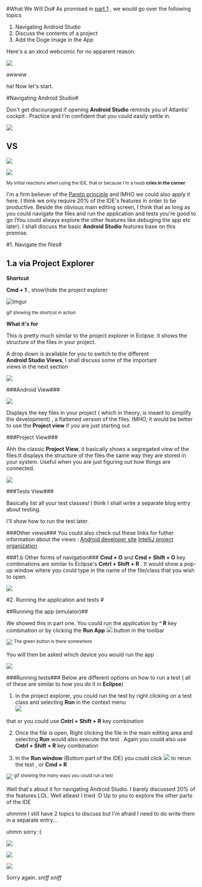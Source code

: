 #What We Will Do#
 As promised in [part 1](http://bertanasco.com/post/121348406470/week-1-mandatory-hello-world-part-1) , we would go over the following topics
 
  1.  Navigating Android Studio
  2.  Discuss the contents of a project
  3.  Add the Doge image in the App

Here's a an xkcd webcomic for no apparent reason.

![](http://imgs.xkcd.com/comics/everything.png)

awwww 

ha! Now let's start.

 
#Navigating Android Studio#

Don't get discouraged if opening **Android Studio** reminds you of  Atlantis' cockpit . Practice and I'm confident that you could easily settle in.

![](http://i.imgur.com/DZI49vP.png)

## VS ##
![](http://i.imgur.com/oPpftHr.png)

![](http://i.imgur.com/a7HbQWg.gif)

<sup>My initial reactions when using the IDE. that or because I'm a noob **cries in the corner** <sup>

I'm a firm believer of the [Pareto principle](https://en.wikipedia.org/wiki/Pareto_principle) and IMHO we could also apply it here. I think we only require 20% of the IDE's features in order to be productive. Beside the obvious main editing screen, I think that as long as you could navigate the files and run the application and tests you're good to go (You could always explore the other features like debuging the app etc later). I shall discuss the basic **Android Studio** features base on this premise.

#1. Navigate the files#
  
## 1.a via Project Explorer ##
  **Shortcut** 
 
  **Cmd + 1** , show\hide the project explorer
  
  ![Imgur](http://i.imgur.com/BTueYn1.gif)
  
  <sup>gif showing the shortcut in action<sup>
  
  **What it's for** 
  
  This is pretty much similar to the project explorer in Eclipse. it shows the structure of the files in your project.
   
  A drop down is available for you to switch to the different   
  **Android Studio Views**, I shall discuss some of the important   
  views in the next section
  
  ![](http://i.imgur.com/bYUiNMb.gif)
  
###Android View###
    
  ![](http://i.imgur.com/svIsCcB.png) 
    
Displays the key files in your project ( which in theory, is meant to simplify the development) , a flattened version of the files. IMHO, it would be better to use the **Project view** if you are  just starting out
    
###Project View###
    
Ahh the classic **Project View**, it basically shows a segregated  view of the files.It displays the structure of the files the same way they are stored in your system. Useful when you are just figuring out how things are connected.

![](http://i.imgur.com/qHTdgCV.png)

###Tests View###

Basically list all your test classes! I think I shall write a separate blog entry about testing.

I'll show how to run the test later.

###Other views###
You could also check out these links for futher information about the views : 
 [Android developer site](http://developer.android.com/tools/studio/index.html)
 [ IntelliJ project organization](http://confluence.jetbrains.com/display/IntelliJIDEA/Project+Organization)
  
###1.b Other forms of navigation###
 **Cmd + O**  and **Cmd + Shift + O**  key combinations are similar to Eclipse's **Cntrl + Shift + R** . It would show a pop-up window where you could type in the name of the file/class that you wish to open.
 
 ![](http://i.imgur.com/5kISI8K.gif)
 
 
#2. Running the application and tests #

##Running the app (emulator)##

We showed this in part one. You could run the application by **^ R** key combination or by clicking the **Run App** ![](http://i.imgur.com/pNfRUoR.png) button in the toolbar 

![](http://i.imgur.com/nu6a05V.png)
<sup>The green button is there somewhere <sup>

You will then be asked which device you would run the app

![](http://i.imgur.com/yDK5knr.png)


###Running tests###
Below are different options on how to run a test ( all of these are similar to how you do it in **Eclipse**) 

1. In the project explorer, you  could run the test by right clicking    on a test class and selecting **Run** in the context menu  
   ![](http://i.imgur.com/ENXhY46.png) 
  
  that or you could use  **Cntrl + Shift + R** key combination

2. Once the file is open, Right clicking the file in the main editing area and selecting **Run** would also execute the test . Again you could also use  **Cntrl + Shift + R** key combination

3. In the **Run window** (Bottom part of the IDE) you could click ![](http://i.imgur.com/pNfRUoR.png) to rerun the test , or **Cmd + R**

![](http://i.imgur.com/CefZXgD.gif)
<sup> gif showing the many ways you could run a test <sup>
   
Well that's about it for navigating Android Studio. I barely discussed 20% of the features LOL. Well atleast I tried :D Up to you to explore the other parts of the IDE

uhmmm I still have 2 topics to discuss but I'm afraid I need to do write them in a separate entry...

uhmm sorry :( 

![](http://i.imgur.com/vsmgzWI.jpg)

![](http://i.imgur.com/q9YBDVY.jpg?1)

![](http://i.imgur.com/lCMtxMD.png)

Sorry again. *sniff* *sniff*

</sup></sup></sup></sup></sup></sup></sup></sup>